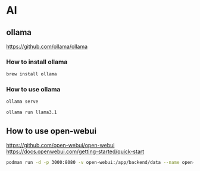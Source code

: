 # AI

## ollama
https://github.com/ollama/ollama

### How to install ollama

```sh
brew install ollama
```

### How to use ollama

```sh
ollama serve
```

```sh
ollama run llama3.1 
```

## How to use open-webui
https://github.com/open-webui/open-webui
https://docs.openwebui.com/getting-started/quick-start

```sh
podman run -d -p 3000:8080 -v open-webui:/app/backend/data --name open-webui ghcr.io/open-webui/open-webui:main
```
